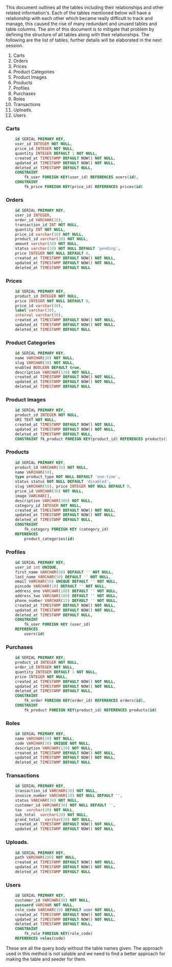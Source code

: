 This document outlines all the tables including their relationships and other
related information's. Each of the tables mentioned below will have a
relationship with each other which became really difficult to track and manage,
this caused the rise of many redundant and unused tables and table columns.
The aim of this document is to mitigate that problem by defining the structure
of all tables along with their relationships. The following are the list of
tables, further details will be elaborated in the next session.

1. Carts
2. Orders
3. Prices
4. Product Categories
5. Product Images
6. Products
7. Profiles
8. Purchases
9. Roles
10. Transactions
11. Uploads.
12. Users

### Carts

```sql
    id SERIAL PRIMARY KEY,
    user_id INTEGER NOT NULL,
    price_id INTEGER NOT NULL,
    quantity INTEGER DEFAULT 1 NOT NULL,
    created_at TIMESTAMP DEFAULT NOW() NOT NULL,
    updated_at TIMESTAMP DEFAULT NOW() NOT NULL,
    deleted_at TIMESTAMP DEFAULT NULL,
    CONSTRAINT
        fk_user FOREIGN KEY(user_id) REFERENCES users(id),
    CONSTRAINT
        fk_price FOREIGN KEY(price_id) REFERENCES prices(id)
```

### Orders

```sql
    id SERIAL PRIMARY KEY,
    user_id INTEGER,
    order_id VARCHAR(20),
    transaction_id INT NOT NULL,
    quantity INT NOT NULL,
    price_id varchar(30) NOT NULL,
    product_id varchar(30) NOT NULL,
    amount varchar(30) NOT NULL,
    status varchar(20) NOT NULL DEFAULT 'pending',
    price INTEGER NOT NULL DEFAULT 0,
    created_at TIMESTAMP DEFAULT NOW() NOT NULL,
    updated_at TIMESTAMP DEFAULT NOW() NOT NULL,
    deleted_at TIMESTAMP DEFAULT NULL
```

### Prices

```sql
    id SERIAL PRIMARY KEY,
    product_id INTEGER NOT NULL,
    price INTEGER NOT NULL DEFAULT 0,
    price_id varchar(30),
    label varchar(30),
    interval varchar(30),
    created_at TIMESTAMP DEFAULT NOW() NOT NULL,
    updated_at TIMESTAMP DEFAULT NOW() NOT NULL,
    deleted_at TIMESTAMP DEFAULT NULL
```

### Product Categories

```sql
    id SERIAL PRIMARY KEY,
    name VARCHAR(30) NOT NULL,
    slug VARCHAR(30) NOT NULL,
    enabled BOOLEAN DEFAULT true,
    description VARCHAR(120) NOT NULL,
    created_at TIMESTAMP DEFAULT NOW() NOT NULL,
    updated_at TIMESTAMP DEFAULT NOW() NOT NULL,
    deleted_at TIMESTAMP DEFAULT NULL
```

### Product Images

```sql
    id SERIAL PRIMARY KEY,
    product_id INTEGER NOT NULL,
    URI TEXT NOT NULL,
    created_at TIMESTAMP DEFAULT NOW() NOT NULL,
    updated_at TIMESTAMP DEFAULT NOW() NOT NULL,
    deleted_at TIMESTAMP DEFAULT NULL,
    CONSTRAINT fk_product FOREIGN KEY(product_id) REFERENCES products(id)
```

### Products

```sql
    id SERIAL PRIMARY KEY,
    product_id VARCHAR(30) NOT NULL,
    name VARCHAR(50),
    type product_type NOT NULL DEFAULT 'one-time',
    status status NOT NULL DEFAULT 'disabled',
    slug VARCHAR(50), price INTEGER NOT NULL DEFAULT 0,
    price_id VARCHAR(30) NOT NULL,
    image VARCHAR[],
    description VARCHAR(300) NOT NULL,
    category_id INTEGER NOT NULL,
    created_at TIMESTAMP DEFAULT NOW() NOT NULL,
    updated_at TIMESTAMP DEFAULT NOW() NOT NULL,
    deleted_at TIMESTAMP DEFAULT NULL,
    CONSTRAINT
        fk_category FOREIGN KEY (category_id)
    REFERENCES
        product_categories(id)
```

### Profiles

```sql
    id SERIAL PRIMARY KEY,
    user_id int UNIQUE,
    first_name VARCHAR(50) DEFAULT '' NOT NULL,
    last_name VARCHAR(50) DEFAULT '' NOT NULL,
    email VARCHAR(50) UNIQUE DEFAULT '' NOT NULL,
    pincode VARCHAR(10) DEFAULT '' NOT NULL,
    address_one VARCHAR(100) DEFAULT '' NOT NULL,
    address_two VARCHAR(100) DEFAULT '' NOT NULL,
    phone_number VARCHAR(15) DEFAULT '' NOT NULL,
    created_at TIMESTAMP DEFAULT NOW() NOT NULL,
    updated_at TIMESTAMP DEFAULT NOW() NOT NULL,
    deleted_at TIMESTAMP DEFAULT NULL,
    CONSTRAINT
        fk_user FOREIGN KEY (user_id)
    REFERENCES
        users(id)
```

### Purchases

```sql
    id SERIAL PRIMARY KEY,
    product_id INTEGER NOT NULL,
    order_id INTEGER NOT NULL,
    quantity INTEGER DEFAULT 1 NOT NULL,
    price INTEGER NOT NULL,
    created_at TIMESTAMP DEFAULT NOW() NOT NULL,
    updated_at TIMESTAMP DEFAULT NOW() NOT NULL,
    deleted_at TIMESTAMP DEFAULT NULL,
    CONSTRAINT
        fk_order FOREIGN KEY(order_id) REFERENCES orders(id),
    CONSTRAINT
        fk_product FOREIGN KEY(product_id) REFERENCES products(id)
```

### Roles

```sql
    id SERIAL PRIMARY KEY,
    name VARCHAR(20) NOT NULL,
    code VARCHAR(10) UNIQUE NOT NULL,
    description VARCHAR(120) NOT NULL,
    created_at TIMESTAMP DEFAULT NOW() NOT NULL,
    updated_at TIMESTAMP DEFAULT NOW() NOT NULL,
    deleted_at TIMESTAMP DEFAULT NULL
```

### Transactions

```sql
    id SERIAL PRIMARY KEY,
    transaction_id VARCHAR(30) NOT NULL,
    invoice_number VARCHAR(20) NOT NULL DEFAULT '',
    status VARCHAR(30) NOT NULL,
    customer_id VARCHAR(30) NOT NULL DEFAULT '',
    tax  varchar(20) NOT NULL,
    sub_total  varchar(20) NOT NULL,
    grand_total  varchar(20) NOT NULL,
    created_at TIMESTAMP DEFAULT NOW() NOT NULL,
    updated_at TIMESTAMP DEFAULT NOW() NOT NULL
```

### Uploads.

```sql
    id SERIAL PRIMARY KEY,
    path VARCHAR(200) NOT NULL,
    created_at TIMESTAMP DEFAULT NOW() NOT NULL,
    updated_at TIMESTAMP DEFAULT NOW() NOT NULL,
    deleted_at TIMESTAMP DEFAULT NULL
```

### Users

```sql
    id SERIAL PRIMARY KEY,
    customer_id VARCHAR(30) NOT NULL,
    password VARCHAR NOT NULL,
    role_code VARCHAR(10) DEFAULT user NOT NULL,
    created_at TIMESTAMP DEFAULT NOW() NOT NULL,
    updated_at TIMESTAMP DEFAULT NOW() NOT NULL,
    deleted_at TIMESTAMP DEFAULT NULL,
    CONSTRAINT
        fk_role FOREIGN KEY(role_code)
    REFERENCES roles(code)
```

These are all the query body without the table names given. The approach used in
this method is not salable and we need to find a better approach for making
the table and seeder for them.
